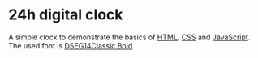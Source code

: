 # 24h digital clock

A simple clock to demonstrate the basics of [HTML](https://www.w3schools.com/html/), [CSS](https://www.w3schools.com/css/) and [JavaScript](https://www.w3schools.com/js/).
The used font is [DSEG14Classic Bold](https://github.com/keshikan/DSEG).
